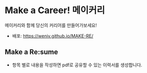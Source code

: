 # Make a Career! 메이커리

메이커리와 함께 당신의 커리어를 만들어가보세요!

- 배포: https://weniv.github.io/MAKE-RE/

## Make a Re:sume

- 항목 별로 내용을 작성하면 pdf로 공유할 수 있는 이력서를 생성합니다.
